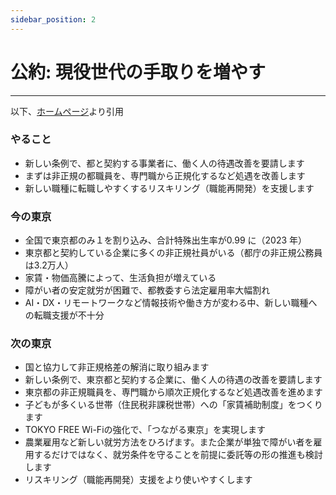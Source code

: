 ```yaml
---
sidebar_position: 2
---
```


# 公約: 現役世代の手取りを増やす
----------------------------------

以下、[ホームページ](https://renho.jp/)より引用

### やること
- 新しい条例で、都と契約する事業者に、働く人の待遇改善を要請します
- まずは非正規の都職員を、専門職から正規化するなど処遇を改善します
- 新しい職種に転職しやすくするリスキリング（職能再開発）を支援します

### 今の東京
- 全国で東京都のみ１を割り込み、合計特殊出生率が0.99 に（2023 年）
- 東京都と契約している企業に多くの非正規社員がいる（都庁の非正規公務員は3.2万人）
- 家賃・物価高騰によって、生活負担が増えている
- 障がい者の安定就労が困難で、都教委すら法定雇用率大幅割れ
- AI・DX・リモートワークなど情報技術や働き方が変わる中、新しい職種への転職支援が不十分

### 次の東京
- 国と協力して非正規格差の解消に取り組みます
- 新しい条例で、東京都と契約する企業に、働く人の待遇の改善を要請します
- 東京都の非正規職員を、専門職から順次正規化するなど処遇改善を進めます
- 子どもが多くいる世帯（住民税非課税世帯）への「家賃補助制度」をつくります
- TOKYO FREE Wi-Fiの強化で、「つながる東京」を実現します
- 農業雇用など新しい就労方法をひろげます。また企業が単独で障がい者を雇用するだけではなく、就労条件を守ることを前提に委託等の形の推進も検討します
- リスキリング（職能再開発）支援をより使いやすくします
